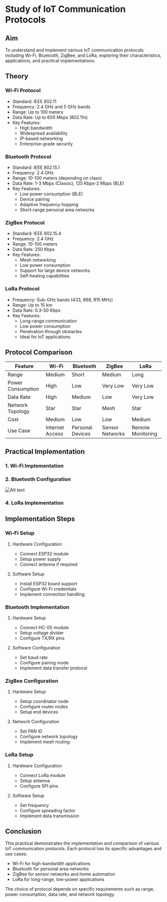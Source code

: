 # Study of IoT Communication Protocols 

## Aim
To understand and implement various IoT communication protocols including Wi-Fi, Bluetooth, ZigBee, and LoRa, exploring their characteristics, applications, and practical implementations.

## Theory

### Wi-Fi Protocol
- Standard: IEEE 802.11
- Frequency: 2.4 GHz and 5 GHz bands
- Range: Up to 100 meters
- Data Rate: Up to 600 Mbps (802.11n)
- Key Features:
  * High bandwidth
  * Widespread availability
  * IP-based networking
  * Enterprise-grade security

### Bluetooth Protocol
- Standard: IEEE 802.15.1
- Frequency: 2.4 GHz
- Range: 10-100 meters (depending on class)
- Data Rate: 1-3 Mbps (Classic), 125 Kbps-2 Mbps (BLE)
- Key Features:
  * Low power consumption (BLE)
  * Device pairing
  * Adaptive frequency hopping
  * Short-range personal area networks

### ZigBee Protocol
- Standard: IEEE 802.15.4
- Frequency: 2.4 GHz
- Range: 10-100 meters
- Data Rate: 250 Kbps
- Key Features:
  * Mesh networking
  * Low power consumption
  * Support for large device networks
  * Self-healing capabilities

### LoRa Protocol
- Frequency: Sub-GHz bands (433, 868, 915 MHz)
- Range: Up to 15 km
- Data Rate: 0.3-50 Kbps
- Key Features:
  * Long-range communication
  * Low power consumption
  * Penetration through obstacles
  * Ideal for IoT applications

## Protocol Comparison

| Feature | Wi-Fi | Bluetooth | ZigBee | LoRa |
|---------|-------|-----------|---------|-------|
| Range | Medium | Short | Medium | Long |
| Power Consumption | High | Low | Very Low | Very Low |
| Data Rate | High | Medium | Low | Very Low |
| Network Topology | Star | Star | Mesh | Star |
| Cost | Medium | Low | Low | Medium |
| Use Case | Internet Access | Personal Devices | Sensor Networks | Remote Monitoring |

## Practical Implementation

### 1. Wi-Fi Implementation


### 2. Bluetooth Configuration
![Alt text](https://github.com/dev-abby110/IOT_Practicals/blob/main/https://github.com/dev-abby110/IOT_Practicals/blob/8eb47cb4084cbbe4e1134431eb6fb4a524806ecd/img/download%20(1).jpeg/download%20(1).jpeg)

### 4. LoRa Implementation


## Implementation Steps

### Wi-Fi Setup
1. Hardware Configuration
   - Connect ESP32 module
   - Setup power supply
   - Connect antenna if required

2. Software Setup
   - Install ESP32 board support
   - Configure Wi-Fi credentials
   - Implement connection handling

### Bluetooth Implementation
1. Hardware Setup
   - Connect HC-05 module
   - Setup voltage divider
   - Configure TX/RX pins

2. Software Configuration
   - Set baud rate
   - Configure pairing mode
   - Implement data transfer protocol

### ZigBee Configuration
1. Hardware Setup
   - Setup coordinator node
   - Configure router nodes
   - Setup end devices

2. Network Configuration
   - Set PAN ID
   - Configure network topology
   - Implement mesh routing

### LoRa Setup
1. Hardware Configuration
   - Connect LoRa module
   - Setup antenna
   - Configure SPI pins

2. Software Setup
   - Set frequency
   - Configure spreading factor
   - Implement data transmission

## Conclusion
This practical demonstrates the implementation and comparison of various IoT communication protocols. Each protocol has its specific advantages and use cases:
- Wi-Fi for high-bandwidth applications
- Bluetooth for personal area networks
- ZigBee for sensor networks and home automation
- LoRa for long-range, low-power applications

The choice of protocol depends on specific requirements such as range, power consumption, data rate, and network topology.
